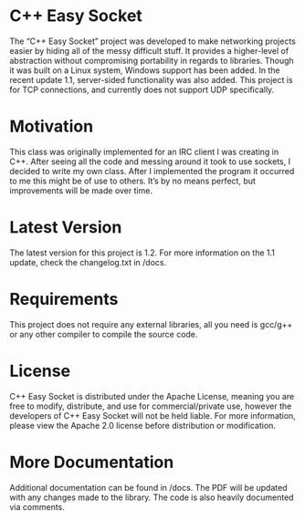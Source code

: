 # C++ Easy Socket
The “C++ Easy Socket” project was developed to make networking projects easier
by hiding all of the messy difficult stuff. It provides a higher-level of abstraction
without compromising portability in regards to libraries. Though it was built on
a Linux system, Windows support has been added. In the recent update 1.1, server-sided
functionality was also added. This project is for TCP connections, and currently does not
support UDP specifically.

# Motivation
This class was originally implemented for an IRC client I was creating in C++. After
seeing all the code and messing around it took to use sockets, I decided to write
my own class. After I implemented the program it occurred to me this might be of
use to others. It’s by no means perfect, but improvements will be made over
time.

# Latest Version
The latest version for this project is 1.2. For more information on the 1.1 update,
check the changelog.txt in /docs.

# Requirements
This project does not require any external libraries, all you need is gcc/g++ or any
other compiler to compile the source code.

# License
C++ Easy Socket is distributed under the Apache License, meaning you are free to
modify, distribute, and use for commercial/private use, however the developers
of C++ Easy Socket will not be held liable. For more information, please view the
Apache 2.0 license before distribution or modification.

# More Documentation
Additional documentation can be found in /docs. The PDF will be updated with
any changes made to the library. The code is also heavily documented via comments.
